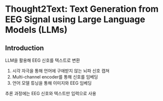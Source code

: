 # Thought2Text: Text Generation from EEG Signal using Large Language Models (LLMs)

## Introduction

LLM을 활용해 EEG 신호를 텍스트로 변환

1. 시각 자극을 통해 언어에 구애받지 않는 뇌파 신호 캡쳐
2. Multi-channel encoder를 통해 신호를 임베딩
3. 언어 모델 튜닝을 통해 이미지와 EEG 임베딩

추론 과정에는 EEG 신호와 텍스트만 입력으로 사용
